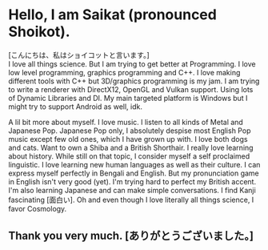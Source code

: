 # Hello, I am Saikat (pronounced Shoikot).
[こんにちは、私はショイコットと言います。]\
I love all things science.
But I am trying to get better at Programming.
I love low level programming, graphics programming and C++.
I love making different tools with C++ 
but 3D/graphics programming is my jam.
I am trying to write a renderer 
with DirectX12, OpenGL and Vulkan support.
Using lots of Dynamic Libraries and DI.
My main targeted platform is Windows 
but I might try to support Android as well, idk.

A lil bit more about myself.
I love music. I listen to all kinds of Metal and
Japanese Pop. Japanese Pop only,
I absolutely despise most English Pop music except few
old ones, which I have grown up with.
I love both dogs and cats.
Want to own a Shiba and a British Shorthair.
I really love learning about history.
While still on that topic,
I consider myself a self proclaimed linguistic.
I love learning new human languages as well as their culture.
I can express myself perfectly in Bengali and English.
But my pronunciation game in English isn't very good (yet). 
I'm trying hard to perfect my British accent.
I'm also learning Japanese and can make simple conversations.
I find Kanji fascinating [面白い].
Oh and even though I love literally all things science,
I favor Cosmology.

## Thank you very much. [ありがとうございました。]
<!--
**razerx100/razerx100** is a ✨ _special_ ✨ repository because its `README.md` (this file) appears on your GitHub profile.

Here are some ideas to get you started:

- 🔭 I’m currently working on ...
- 🌱 I’m currently learning ...
- 👯 I’m looking to collaborate on ...
- 🤔 I’m looking for help with ...
- 💬 Ask me about ...
- 📫 How to reach me: ...
- 😄 Pronouns: ...
- ⚡ Fun fact: ...
-->
